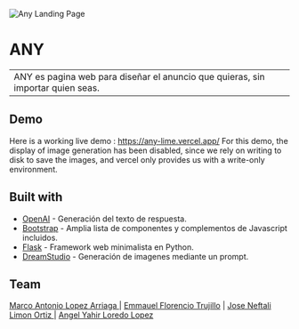 ![Any Landing Page](https://i.imgur.com/RVedPSV.png)
# ANY
<table>
<tr>
<td>
 ANY es pagina web para diseñar el anuncio que quieras, sin importar quien seas.
</td>
</tr>
</table>


## Demo
Here is a working live demo :  https://any-lime.vercel.app/
For this demo, the display of image generation has been disabled, since we 
rely on writing to disk to save the images, and vercel only provides us with 
a write-only environment.


## Built with 

- [OpenAI](https://developers.google.com/chart/interactive/docs/quick_start) - Generación del texto de respuesta.
- [Bootstrap](http://getbootstrap.com/) - Amplia lista de componentes y complementos de Javascript incluidos.
- [Flask](https://flask.palletsprojects.com/en/2.3.x/) - Framework web minimalista en Python.
- [DreamStudio](https://dreamstudio.com/api/) - Generación de imagenes mediante un prompt.


## Team


[Marco Antonio Lopez Arriaga ](https://github.com/marcoantonnlopez) | [Emmauel Florencio Trujillo](https://github.com/EmmanuelFlorencioT) | 
[Jose Neftali Limon Ortiz ](https://github.com/NeftaliLimonOrtiz) | [Angel Yahir Loredo Lopez](https://github.com/MisterChief53)